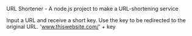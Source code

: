 URL Shortener - A node.js project to make a URL-shortening service

Input a URL and receive a short key.
Use the key to be redirected to the original URL.
'www.thiswebsite.com/' + key
